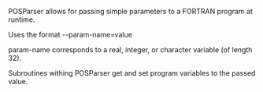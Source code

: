 POSParser allows for passing simple parameters to a FORTRAN program at runtime.

Uses the format --param-name=value

param-name corresponds to a real, integer, or character variable (of length 32). 

Subroutines withing POSParser get and set program variables to the passed value. 
